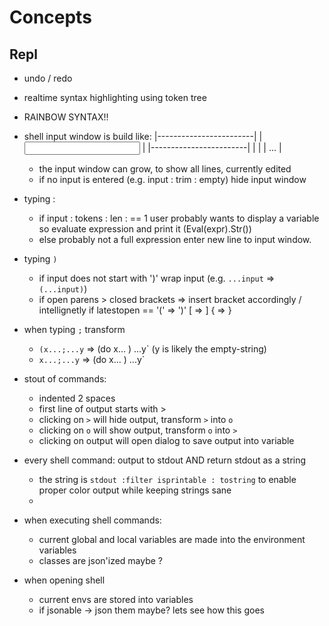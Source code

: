# Concepts

## Repl

- undo / redo

- realtime syntax highlighting using token tree
- RAINBOW SYNTAX!!

- shell input window is build like:
    |------------------------|
    |   <input>              |
    |------------------------|
    |                        |
    |   <output> ...         |
  - the input window can grow, to show all lines, currently edited
  - if no input is entered (e.g. input : trim : empty) hide input window

- typing <enter>:
    - if input : tokens : len : == 1
        user probably wants to display a variable
        so evaluate expression and print it (Eval(expr).Str())
    - else
        probably not a full expression
        enter new line to input window.

- typing `)`
    - if input does not start with ')'
        wrap input (e.g. `...input` => `(...input)`)
    - if open parens > closed brackets
        => insert bracket accordingly / intellignetly
            if latestopen == '(' => ')'
                              [  =>  ]
                              {  =>  }


- when typing `;` transform
    - `(x...;...y` => (do x... ) ...y` (y is likely the empty-string)
    - `x...;...y` => (do x... ) ...y`

- stout of commands:
    - indented 2 spaces
    - first line of output starts with >
    - clicking on `>` will hide output, transform `>` into `o`
    - clicking on `o` will show output, transform `o` into `>`
    - clicking on output will open dialog to save output into variable

- every shell command: output to stdout AND return stdout as a string
    - the string is `stdout :filter isprintable : tostring` to enable proper color output while keeping strings sane
    -

- when executing shell commands:
    - current global and local variables are made into the environment variables
    - classes are json'ized maybe ?

- when opening shell
    - current envs are stored into variables
    - if jsonable -> json them maybe? lets see how this goes

